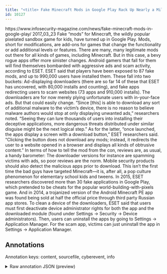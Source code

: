 ```yaml
---
title: "<title> Fake Minecraft Mods in Google Play Rack Up Nearly a Million Downloads   </title>"
id: 10127
---
```


<title> Fake Minecraft Mods in Google Play Rack Up Nearly a Million Downloads   </title>
<source> https://www.infosecurity-magazine.com/news/fake-minecraft-mods-in-google-play/ </source>
<date> 2017_03_23 </date>
<text>
Fake “mods” for Minecraft, the wildly popular pixelated sandbox game for kids, have turned up in Google Play.
Mods, short for modifications, are add-ons for games that change the functionality or add additional levels or features. There are many, many legitimate mods out there for all kinds of games, including Minecraft. But in this case, a bevy rogue apps offer more sinister changes. Android gamers that fall for them will find themselves bombarded with aggressive ads and scam activity, according to ESET.
ESET said that players have been exposed to 87 fake mods, and up to 990,000 users have installed them. These fall into two buckets: Ad-displaying downloaders (there are so far 14 of these that ESET has uncovered, with 80,000 installs and counting), and fake apps redirecting users to scam websites (73 apps and 910,000 installs).
The downloaders are for now merely plying unfortunate users with in-your-face ads. But that could easily change.
“Since [this] is able to download any sort of additional malware to the victim’s device, there is no reason to believe malware authors would stop at only displaying unwanted ads,” researchers noted. “Seeing they can lure thousands of users into installing their deceptive applications, more dangerous threats distributed under similar disguise might be the next logical step.”
As for the latter, “once launched, the apps display a screen with a download button,” ESET researchers said. “Clicking the button does not download any mods; instead, it redirects the user to a website opened in a browser and displays all kinds of obtrusive content.”
In terms of how to tell the mod from the con, reviews are, as usual, a handy barometer: The downloader versions for instance are spamming victims with ads, so poor reviews are the norm. Mobile security products should also detect the malicious apps prior to download.
This isn’t the first time the bad guys have targeted Minecraft—it is, after all, a pop culture phenomenon for elementary school kids and tweens. In 2015, ESET researchers discovered more than 30 fake applications in Google Play, which pretended to be cheats for the popular world-building-with-pixels game. And in 2014, a trojanized version of the Android Minecraft PE app was found being sold at half the official price through third party Russian app stores.
To clean a device of the downloaders, ESET said that users must first deactivate device administrator rights for both the app and the downloaded module (found under Settings -> Security -> Device administrators). Then, users can uninstall the apps by going to Settings -> Application Manager. For the scam app, victims can just uninstall the app in Settings -> Application Manager.
</text>



## Annotations

Annotation keys: content, sourcefile, cyberevent, info

<details>
<summary>Raw annotation JSON (preview)</summary>

```json
{
  "content": "Fake \u201cmods\u201d for Minecraft, the wildly popular pixelated sandbox game for kids, have turned up in Google Play. Mods, short for modifications, are add-ons for games that change the functionality or add additional levels or features. There are many, many legitimate mods out there for all kinds of games, including Minecraft. But in this case, a bevy rogue apps offer more sinister changes. Android gamers that fall for them will find themselves bombarded with aggressive ads and scam activity, according to ESET. ESET said that players have been exposed to 87 fake mods, and up to 990,000 users have installed them. These fall into two buckets: Ad-displaying downloaders (there are so far 14 of these that ESET has uncovered, with 80,000 installs and counting), and fake apps redirecting users to scam websites (73 apps and 910,000 installs). The downloaders are for now merely plying unfortunate users with in-your-face ads. But that could easily change. \u201cSince [this] is able to download any sort of additional malware to the victim\u2019s device, there is no reason to believe malware authors would stop at only displaying unwanted ads,\u201d researchers noted. \u201cSeeing they can lure thousands of users into installing their deceptive applications, more dangerous threats distributed under similar disguise might be the next logical step.\u201d As for the latter, \u201conce launched, the apps display a screen with a download button,\u201d ESET researchers said. \u201cClicking the button does not download any mods; instead, it redirects the user to a website opened in a browser and displays all kinds of obtrusive content.\u201d In terms of how to tell the mod from the con, reviews are, as usual, a handy barometer: The downloader versions for instance are spamming victims with ads, so poor reviews are the norm. Mobile security products should also detect the malicious apps prior to download. This isn\u2019t the first time the bad guys have targeted Minecraft\u2014it is, after all, a pop culture phenomenon for elementary school kids and tweens. In 2015, ESET researchers discovered more than 30 fake applications in Google Play, which pretended to be cheats for the popular world-building-with-pixels game. And in 2014, a trojanized version of the Android Minecraft PE app was found being sold at half the official price through third party Russian app stores. To clean a device of the downloaders, ESET said that users must first deactivate device administrator rights for both the app and the downloaded module (found under Settings -> Security -> Device administrators). Then, users can uninstall the apps by going to Settings -> Application Manager. For the scam app, victims can just uninstall the app in Settings -> Application Manager.",
  "sourcefile": "10127.txt",
  "cyberevent": {
    "hopper": [
      {
        "index": 0,
        "events": [
          {
            "index": "E2",
            "type": "Attack",
            "realis": "Generic",
            "nugget": {
              "startOffset": 1170,
              "index": "T6",
              "endOffset": 1174,
              "text": "lure"
            },
            "argument": [
              {
                "index": "T7",
                "text": "users",
                "endOffset": 1193,
                "role": {
                  "type": "Victim"
                },
                "startOffset": 1188,
                "type": "Person"
              },
              {
                "index": "T5",
                "text": "they",
                "endOffset": 1165,
                "role": {
                  "type": "Attacker"
                },
                "startOffset": 1161,
                "type": "Person"
              },
              {
                "index": "T8",
                "text": "installing their deceptive applications",
                "endOffset": 1238,
                "role": {
                  "CAPEC-Meta": "Malicious Logic Insertion",
  
```
</details>
